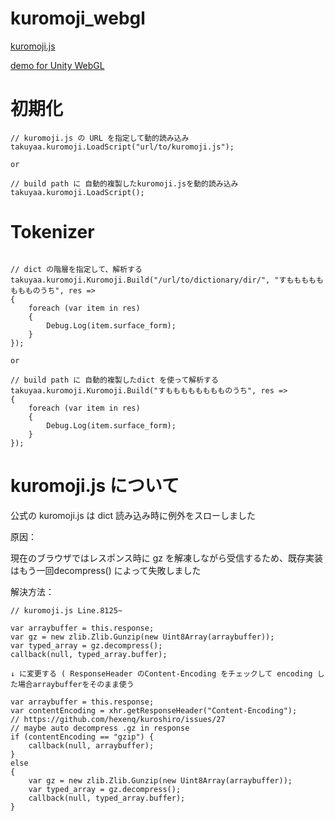 # kuromoji_webgl

[kuromoji.js](https://github.com/takuyaa/kuromoji.js)

[demo for Unity WebGL](https://kou-yeung.github.io/kuromoji_webgl/index.html)


# 初期化

```
// kuromoji.js の URL を指定して動的読み込み
takuyaa.kuromoji.LoadScript("url/to/kuromoji.js");

or

// build path に 自動的複製したkuromoji.jsを動的読み込み
takuyaa.kuromoji.LoadScript();

```

# Tokenizer

```

// dict の階層を指定して、解析する
takuyaa.kuromoji.Kuromoji.Build("/url/to/dictionary/dir/", "すもももももももものうち", res =>
{
    foreach (var item in res)
    {
        Debug.Log(item.surface_form);
    }
});

or

// build path に 自動的複製したdict を使って解析する
takuyaa.kuromoji.Kuromoji.Build("すもももももももものうち", res =>
{
    foreach (var item in res)
    {
        Debug.Log(item.surface_form);
    }
});

```

# kuromoji.js について

公式の kuromoji.js は dict 読み込み時に例外をスローしました

原因：

現在のブラウザではレスポンス時に gz を解凍しながら受信するため、既存実装はもう一回decompress() によって失敗しました

解決方法：

```
// kuromoji.js Line.8125~

var arraybuffer = this.response;
var gz = new zlib.Zlib.Gunzip(new Uint8Array(arraybuffer));
var typed_array = gz.decompress();
callback(null, typed_array.buffer);

↓ に変更する ( ResponseHeader のContent-Encoding をチェックして encoding した場合arraybufferをそのまま使う

var arraybuffer = this.response;
var contentEncoding = xhr.getResponseHeader("Content-Encoding");
// https://github.com/hexenq/kuroshiro/issues/27
// maybe auto decompress .gz in response
if (contentEncoding == "gzip") {
    callback(null, arraybuffer);
}
else
{
    var gz = new zlib.Zlib.Gunzip(new Uint8Array(arraybuffer));
    var typed_array = gz.decompress();
    callback(null, typed_array.buffer);
}
```
